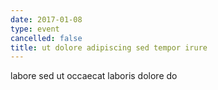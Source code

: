 ```yaml
---
date: 2017-01-08
type: event
cancelled: false
title: ut dolore adipiscing sed tempor irure
---
```

labore sed ut occaecat laboris dolore do